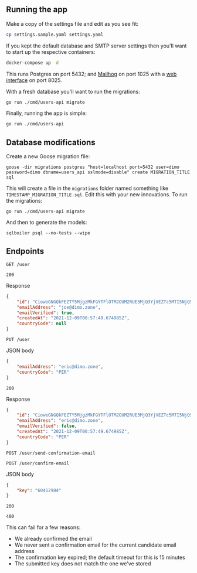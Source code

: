 ## Running the app

Make a copy of the settings file and edit as you see fit:
```sh
cp settings.sample.yaml settings.yaml
```
If you kept the default database and SMTP server settings then you'll want to start up the respective containers:
```sh
docker-compose up -d
```
This runs Postgres on port 5432; and [Mailhog](https://github.com/mailhog/MailHog) on port 1025 with a [web interface](http://localhost:8025) on port 8025.

With a fresh database you'll want to run the migrations:
```sh
go run ./cmd/users-api migrate
```
Finally, running the app is simple:
```sh
go run ./cmd/users-api
```

## Database modifications

Create a new Goose migration file:
```
goose -dir migrations postgres "host=localhost port=5432 user=dimo password=dimo dbname=users_api sslmode=disable" create MIGRATION_TITLE sql
```
This will create a file in the `migrations` folder named something like `TIMESTAMP_MIGRATION_TITLE.sql`. Edit this with your new innovations. To run the migrations:
```
go run ./cmd/users-api migrate
```
And then to generate the models:
```
sqlboiler psql --no-tests --wipe
```

## Endpoints

`GET /user`

`200`

Response
```json
{
    "id": "CioweGNGQkFEZTY5MjgzMkFGYTFlOTM2OUM2RUE3MjQ3YjVEZTc5MTI5NjQSBHdlYjM",
    "emailAddress": "joe@dimo.zone",
    "emailVerified": true,
    "createdAt": "2021-12-09T00:57:49.674985Z",
    "countryCode": null
}
```

`PUT /user`

JSON body
```json
{
    "emailAddress": "eric@dimo.zone",
    "countryCode": "PER"
}
```

`200`

Response
```json
{
    "id": "CioweGNGQkFEZTY5MjgzMkFGYTFlOTM2OUM2RUE3MjQ3YjVEZTc5MTI5NjQSBHdlYjM",
    "emailAddress": "eric@dimo.zone",
    "emailVerified": false,
    "createdAt": "2021-12-09T00:57:49.674985Z",
    "countryCode": "PER"
}
```

`POST /user/send-confirmation-email`

`POST /user/confirm-email`

JSON body

```json
{
    "key": "60412984"
}
```

`200`

`400`

This can fail for a few reasons:

- We already confirmed the email
- We never sent a confirmation email for the current candidate email address
- The confirmation key expired; the default timeout for this is 15 minutes
- The submitted key does not match the one we've stored
